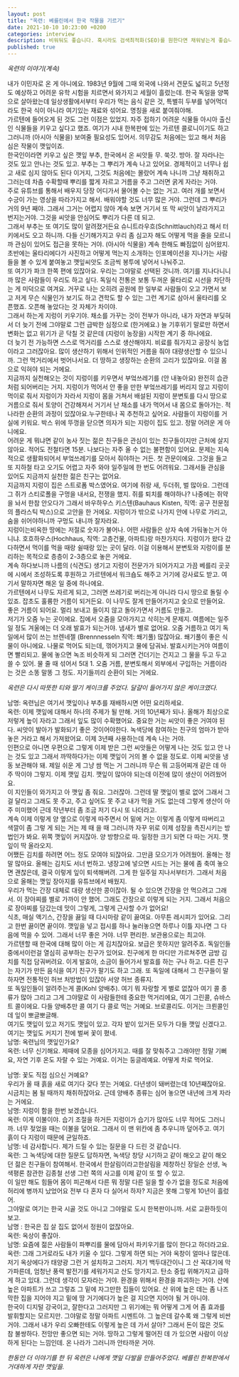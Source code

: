 ```yaml
---
layout: post
title: "옥련: 베를린에서 한국 작물을 기르기"
date: 2021-10-10 10:23:00 +0200
categories: interview
description: 비워둬도 좋습니다. 혹시라도 검색최적화(SEO)를 원한다면 채워넣는게 좋습니다.
published: true
---
```


*옥련의 이야기(계속)*  

내가 이민자로 온 게 아니에요. 1983년 9월에 그때 외국에 나와서 견문도 넓히고 5년정도 예상하고 어려운 유학 시험을 치르면서 와가지고 세월이 흘렀는데. 한국 독일을 양쪽으로 살아왔는데 일상생활에서부터 우리가 먹는 음식 같은 것, 특별히 두부를 넣어먹더라도 한국 식이 아니라 여기있는 재료와 섞어요. 명칭을 새로 붙여줘야해.  
가르텐에 들어오게 된 것도 그런 이점은 있었지. 자주 접하기 어려운 식물들 아시아 출신인 식물들을 키우고 싶다고 했죠. 여기가 시내 한복판에 있는 가르텐 콜로니이기도 하고 그러니까 (아시아 식물을) 보여줄 필요성도 있어서. 의무감도 처음에는 있고 해서 처음 심은 작물이 깻잎이죠.  
한국인이라면 키우고 싶은 깻잎 부추, 한국에서 온 씨앗들 무. 쑥갓. 방아. 잘 자라나는 것도 있고 안나는 것도 있고. 부추는 그 뿌리가 계속 나고 있어요. 경제적이고 너무나 쉽고 새로 심지 않아도 된다 이거지, 그것도 처음에는 몰랐어 계속 나니까 그냥 채취하고 그러는데 차츰 수확할때 뿌리를 짧게 자르고 거름을 주고 그러면 굵게 자라는 거야.  
주로 유튜브를 통해서 배우지 당장 어디가서 물어볼 수는 없는 거고. 여러 개를 보면서 수긍이 가는 영상을 따라가지고 해서. 배워야할 것도 너무 많은 거야. 그런데 그 뿌리가 거의 9년 째야. 그래서 그거는 어렵지 않아 계속 보면 거기서 또 막 씨앗이 날라가지고 번지는거야. 그것을 씨앗을 안심어도 뿌리가 다른 데 되고.  
그래서 부추는 또 여기도 많이 알려졌거든요 슈니트라우흐(Schnittlauch)라고 해서 터키에서도 오고 하니까. 다들 신기해가지고 우리 좀 심고자 해도 어떻게 먹을 줄을 모르니까 관심이 있어도 접근을 못하는 거야. (아시아 식물을) 계속 한해도 빠짐없이 심어왔지. 초반에는 울타리에다가 사진하고 어떻게 먹는지 소개하는 인포메이션을 지나가는 사람들을 볼 수 있게 붙여놓고 깻잎씨앗도 조금씩 봉투에 넣어서 나눠주고.  
또 여기가 파크 한쪽 편에 있잖아요. 우리는 그야말로 선택된 것니까. 여기를 지나다니니까 많은 사람들이 우리도 하고 싶다. 독일식 전통은 보통 두꺼운 울타리로 시선을 차단하는 게 미덕으로 여겨요. 거꾸로 나는 오히려 공원에 한 일부로 사람들이 오고 가면서 보고 저게 무슨 식물인가 보기도 하고 견학도 할 수 있는 그런 계기로 삼아서 울타리를 오픈했죠. 오픈해 놓았다는 것 자체가 차이야.   
그래서 하는게 지렁이 키우기야. 채소를 가꾸는 것이 전부가 아니라, 내가 자연과 부딪혀서 더 늦기 전에 그야말로 그런 급박한 심정으로 (한거에요.) 늘 기후위기 말로만 하면서 변화는 없고 위기가 곧 닥칠 것 같은데 (지렁이 농장을) 시작한 계기 중 하나에요.  
더 늦기 전 가능하면 스스로 먹거리를 스스로 생산해야지. 비료를 줘가지고 공장식 농업이라고 그러잖아요. 많이 생산하기 위해서 인위적인 거름을 줘야 대량생산할 수 있으니까. 그런 먹거리에서 벗어나서요. 더 땅하고 생장하는 순환의 고리가 있잖아요. 이걸 몸으로 익혀야 되는 거에요.  
지금까지 실천해오는 것이 지렁이를 키우면서 부엌쓰레기를 (안 내놓아요) 완전히 습관처럼 되어버리는 거지. 지렁이가 먹어서 안 좋을 만한 부엌쓰레기를 버리지 않고 지렁이 먹이로 줘서 지렁이가 자라서 지렁이 몸을 거쳐서 배설된 지렁이 분변토를 다시 땅으로 거름으로 줘서 토양이 건강해져서 거기서 난 채소를 내가 먹어서 내 몸으로 돌아가는. 적나라한 순환의 과정이 있잖아요.누구한테나 꼭 추천하고 싶어요. 사람들이 지렁이를 거실에 키워요. 박스 위에 뚜껑을 닫으면 의자가 되는 지렁이 집도 있고. 정말 어려운 게 아니에요.   
어려운 게 뭐냐면 같이 농사 짓는 젊은 친구들은 관심이 있는 친구들이지만 근처에 살지 않아요. 적어도 전철타면 15분. 나보다는 자주 올 수 없는 불편함이 있어요. 문제는 지속적으로 생활화되어서 부엌쓰레기를 모아서 줘야하는 거든. 첫 관문이에요. 그것을 들고 또 지하철 타고 오기도 어렵고 자주 와야 일주일에 한 번도 어려워요. 그래서들 관심을 있어도 지금까지 실천한 젊은 친구는 없어요.  
지금까지 지렁이 집은 스트로폼 박스였어요. 여기에 쥐랑 새, 두더쥐, 벌 많아요. 그런데 그 쥐가 스티로폴을 구멍을 내서요, 전쟁을 했지. 쥐를 퇴치를 해야하나? 나중에는 쥐약을 놔서 한참 안오다가 그래서 바우하우스 키스텐(Bauhaus Kisten, 직역: 공구 전문점의 플라스틱 박스)으로 고안을 한 거에요. 지렁이가 밖으로 나가지 안에 나무로 가리고, 숨을 쉬어야하니까 구멍도 내니까 잘자라요.  
지렁이는비옥한 땅에는 저절로 숫자가 불어나. 어떤 사람들은 상자 속에 가둬놓는거 아니냐. 호흐하우스(Hochhaus, 직역: 고층건물, 아파트)랑 마찬가지다. 지렁이가 왔다 갔다하면서 먹이를 먹을 때랑 쉴때랑 있는 곳이 달라. 이걸 이용해서 분변토와 지렁이를 분리하는 목적으로 층층이 2-3층으로 놓은 거에요.  
계속 하다보니까 나름의 (식견도) 생기고 지렁이 전문가가 되어가지고 가끔 베를리 곳곳에 시에서 조성하도록 후원하고 가르텐에서 워크숍도 해주고 거기에 강사료도 받고. 여기서 말하자면 해온 일 중에 하나에요.  
가르텐에서 나무도 자르게 되고, 그러면 쓰레기로 버리는게 아니라 다시 땅으로 돌릴 수 있죠. 잡초도 훌륭한 거름이 되거든요. 이 나무도 잘게 만들어가지고 숯으로 만들어요. 좋은 거름이 되어요. 멀리 보내고 들이지 않고 돌아가면서 거름도 만들고.  
저기가 오줌 누는 곳이에요. 집에서 오줌을 모아가지고 삭히는게 문제지. 여름에는 일주일 정도 겨울에는 더 오래 발효가 되는거야. 냄새가 별로 없어요. 오줌 거름하고 여기 독일에서 많이 쓰는 브렌네젤 (Brennnesseln 직역: 쐐기풀) 많잖아요. 쐐기풀이 좋은 식물이 아니에요. 나물로 먹어도 되는데, 꺾어가지고 물에 담궈놔. 발효시키는거야 여름이면 빨리되고. 물에 놓으면 녹조 비슷하게 되 그러면 건더기는 건지고 그 물을 두고 두고 쓸 수 있어. 물 줄 때 섞어서 5대 1. 오줌 거름, 분변토해서 외부에서 구입하는 거름이라는 것은 소똥 말똥 그 정도. 자기들끼리 순환이 되는 거에요.  

*옥련은 다시 따뜻한 티와 딸기 케이크를 주었다. 달걀이 들어가지 않은 케이크였다.*  

남명: 옥련님은 여기서 깻잎이나 부추를 재배하시면 어떤 요리하세요.  
옥련:
이제 깻잎에 대해서 하나의 주제가 될 만해. 거의 10년째가 되나. 올해가 최상으로 저렇게 높이 자라고 그래서 잎도 많이 수확했어요. 중요한 거는 씨앗이 좋은 거여야 된다. 씨앗이 발아가 발화되기 좋은 것이어야한다. 녹색당에 참여하는 친구의 엄마가 받아 놓은 거라고 해서 가져왔어요. 이제 3년째 사용하는데 계속 나는 거야.   
인편으로 아니면 우편으로 그렇게 이제 받은 그런 씨앗들은 어떻게 나는 것도 있고 안 나는 것도 있고 그래서 까딱하다가는 이제 깻잎이 거의 볼 수 없을 정도로. 이제 씨앗을 냉동 보관해야 돼. 
제일 쉬운 게 그냥 쌈 먹는 거 그러니까 무슨 뭐 고등어찌개 같은 데 아주 딱이야 그렇지. 이제 깻잎 김치. 깻잎이 많아야 되는데 이전에 많이 생산이 어려웠어요.  
이 지인들이 와가지고 아 깻잎 좀 줘요. 그러잖아. 그런데 딸 깻잎이 별로 없어 그래서 그걸 달라고 그래도 못 주고, 주고 싶어도 못 주고 내가 먹을 거도 없는데 그렇게 생산이 아주 미미했어 근데 작년부터 좀 조금 저기 다시 또 나더라고.  
계속 이제 이렇게 양 옆으로 이렇게 따주면서 어 밑에 거는 이렇게 좀 이렇게 따버리고 색깔이 좀 그렇 게 되는 거는 제 때 을 때 그러니까 자꾸 위로 이제
성장을 촉진시키는 방법인가 봐요. 위쪽 깻잎이 커지잖아. 양 방향으로 따. 일정한 크기 되면 다 따는 거지. 깻잎이 딱 올라오지.  
어쨌든 김치를 하려면 어느 정도 모여야 되잖아요. 그만큼 모으기가 어려웠어. 올해는 정말 많아요. 올해는 김치도 서너 번하고. 냉장고에 넣으면 시드는 거는 물에 좀 축여 놓으면 괜찮은데, 결국 이렇게 잎이 퇴색해버려. 그게 한 일주일 지나서부터가. 그래서 처음으로 올해는 깻잎 장아지를 유튜브에서 배웠지.  
우리가 먹는 간장 대체로 대량 생산한 콩이잖아. 될 수 있으면 간장을 안 먹으려고 그래서. 이 장아찌를 별로 가까이 안 했어. 그래도 간장으로 이렇게 되는 거지. 그래서 처음으로 장아찌를 담갔는데 맛이 그렇게, 그렇게 근사할 수가 없어요!  
식초, 매실 액기스, 간장을 끓일 때 다시마랑 같이 끓여요. 아무튼 레시피가 있어요. 그리고 한번 끓이면 끝이야. 깻잎을 넣고 접시를 하나 눌러놓으면 하루나 이틀 지나면 그 다음에 먹을 수 있어. 그래서 너무 좋은 거야. 너무 편리한. 보관용으로는 최고야.  
가르텐할 때 한국에 대해 많이 아는 게 김치잖아요. 보급은 못하지만 알려주죠. 독일인들 중에서이런걸 열심히 공부하는 친구가 있어요. 친구에게 한 마디만 가르쳐주면 금방 김치를 직접 담궈버려요. 이게 발효야, 소금이 들어가서 발효를 하는 구나 하고. 다른 친구는 자기가 만든 음식을 여기 친구가 팔기도 하고 그래. 또 독일에 대해서 그 친구들이 말하자면 전통적인 허브 처방법이 있잖아 서양 허브 종류지.  
또 독일인들이 알려주는게 콜(Kohl 양배추). 여기 뭐 자랑할 게 별로 없잖아 여기 콜 종류가 많아 그리고 그게 그야말로 이 사람들한테 중요한 먹거리에요, 여기 그린콜, 슈바스트 콜이에요. 다들 양배추만 콜 여기 다 콜로 먹는 거예요. 브로콜리도. 이거는 크륀콜인데 잎이 뽀글뽀글해.  
여기도 깻잎이 있고 저기도 깻잎이 있고. 각자 밭이 있거든 모두가 다들 깻잎 신겠다고. 여기는 깻잎도 커지기 전에 벌써 꽃이 폈네.  
남명: 옥련님의 깻잎인가요?  
옥련: 너무 신기해요. 제때에 모종을 심어가지고. 때를 잘 맞춰주고 그래야만 정말 기뻐요, 자연 기후 온도 자랄 수 있는 거예요. 이거는 둥글레예요. 어떻게 차로 먹어요.  

남명: 꽃도 직접 심으신 거예요?  
우리가 올 때 흙을 새로 여기다 갖다 붓는 거예요. 다년생이 돼버렸는데 10년째잖아요.  
시금치는 봄 될 때까지 채취하잖아요. 근데 양배추 종류는 심어 놓으면 내년에 크게 자라는 거에요.  
남명: 지렁이 함을 한번 보겠습니다.  
옥련: 이게 이불이야. 습기 조절을 하거든 지렁이가 습기가 많아도 너무 적어도 그러니까. 너무 젖었을 때는 이불을 덮어요. 그래서 이 맨 위칸에 좀 추우니까 덮어주고. 여기 흙이 다 지렁이 때문에 균일하죠.  
남명: 네 감사합니다. 제가 드릴 수 있는 질문을 다 드린 것 같습니다.  
옥련: 그 녹색당에 대한 질문도 답하자면, 녹색당 창당 시기하고 같이 해오고 같이 해오던 젊은 친구들이 참여해서. 한국에서 한살림이라고한살림을 제창하신 장일순 선생, 녹색평론 참관한 김종철 선생 그런 쪽의 사고를 이제 같이 또 할 수 있고.  
이 일만 해도 힘들어 몸이 피곤해서 다른 뭐 정말 다른 일을 할 수가 없을 정도로 처음에 허리에 병까지 났었어요 전부 다 혼자 다 실어서 하자? 지금은 못해 그렇게 10년이 흘렀어.  
그야말로 여기는 한국 시골 것도 아니고 그야말로 도시 한복판이니까. 서로 교환하듯이 보고.   
남명 : 한국은 집 살 집도 없어서 정원이 없잖아요.  
옥련: 옥상이 좋잖아.  
남명: 요즘에 젊은 사람들이 파뿌리를 물에 담아서 파키우기를 많이 한다고 하더라고요.  
옥련: 그래 그거로라도 내가 키울 수 있다. 그렇게 하면 되는 거야 옥창이 얼마나 많은데. 저기 옥상에다가 태양광 그런 거 설치하고 그러지. 저기 백두대간이니 그 산 꼭대기에 막 가파른데, 엄청난 풍력 발전기를 세워가지고 산도 망가지고. 탄소 중립 위해가지고 급하게 하고 있대. 그런데 생각이 모자라는 거야. 환경을 위해서 환경을 파괴하는 거야. 산에 높은 아파트가 쓰고 그렇죠 그 밑에 자그만한 집들이 있어요. 산 위에 높은 데는 좀 나즈막한 집을 지어야 지고 밑에 땅 거기에다가 높은 걸 지으면 지어야 될 거 아니야.  
한국이 디지털 강국이고, 잘한다고 그러지만 그 위기에는 뭐 어떻게 그게 어 좀 효과를 발휘할지는 모르지만. 그야말로 정말 아파트 시멘트야. 그 높은데 갈수록 왜 그렇게 비싼 거야. 그래서 내가 우리 오빠한테도 이렇게 높은 데 가서 살아? 그래서 돈이 많은 것도 참 불쌍하다. 전망만 좋으면 되는 거야. 땅하고 그렇게 떨어진 데 가 있으면 사람이 이상하게 된다는 느낌인데. 온 나라가 그러니까 안타까운 거야.  
  
*한동안 더 이야기를 한 뒤 옥련은 나에게 깻잎 다발을 만들어주었다. 베를린 한복판에서 거대하게 자란 깻잎을.*   

